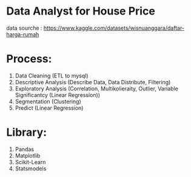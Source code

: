 # Data Analyst for House Price

data sourche : https://www.kaggle.com/datasets/wisnuanggara/daftar-harga-rumah

# Process:

1. Data Cleaning (ETL to mysql)
2. Descriptive Analysis (Describe Data, Data Distribute, Filtering)
3. Exploratory Analysis (Correlation, Multikolieraity, Outlier, Variable Significantcy (Linear Regression))
4. Segmentation (Clustering)
5. Predict (Linear Regression)

# Library:

1. Pandas
2. Matplotlib
3. Scikit-Learn
4. Statsmodels